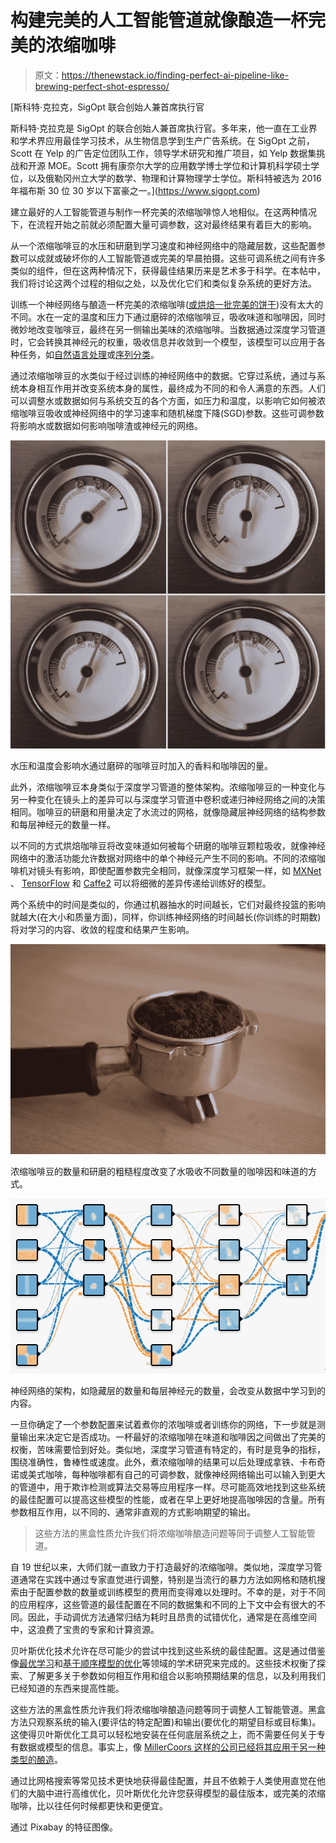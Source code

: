# 构建完美的人工智能管道就像酿造一杯完美的浓缩咖啡

> 原文：<https://thenewstack.io/finding-perfect-ai-pipeline-like-brewing-perfect-shot-espresso/>

[](https://www.sigopt.com)

 [斯科特·克拉克，SigOpt 联合创始人兼首席执行官

斯科特·克拉克是 SigOpt 的联合创始人兼首席执行官。多年来，他一直在工业界和学术界应用最佳学习技术，从生物信息学到生产广告系统。在 SigOpt 之前，Scott 在 Yelp 的广告定位团队工作，领导学术研究和推广项目，如 Yelp 数据集挑战和开源 MOE。Scott 拥有康奈尔大学的应用数学博士学位和计算机科学硕士学位，以及俄勒冈州立大学的数学、物理和计算物理学士学位。斯科特被选为 2016 年福布斯 30 位 30 岁以下富豪之一。](https://www.sigopt.com) [](https://www.sigopt.com)

建立最好的人工智能管道与制作一杯完美的浓缩咖啡惊人地相似。在这两种情况下，在流程开始之前就必须配置大量可调参数，这对最终结果有着巨大的影响。

从一个浓缩咖啡豆的水压和研磨到学习速度和神经网络中的隐藏层数，这些配置参数可以成就或破坏你的人工智能管道或完美的早晨拍摄。这些可调系统之间有许多类似的组件，但在这两种情况下，获得最佳结果历来是艺术多于科学。在本帖中，我们将讨论这两个过程的相似之处，以及优化它们和类似复杂系统的更好方法。

训练一个神经网络与酿造一杯完美的浓缩咖啡([或烘焙一批完美的饼干](https://blog.sigopt.com/posts/dealing-with-troublesome-metrics))没有太大的不同。水在一定的温度和压力下通过磨碎的浓缩咖啡豆，吸收味道和咖啡因，同时微妙地改变咖啡豆，最终在另一侧输出美味的浓缩咖啡。当数据通过深度学习管道时，它会转换其神经元的权重，吸收信息并收敛到一个模型，该模型可以应用于各种任务，如[自然语言处理](https://aws.amazon.com/blogs/ai/fast-cnn-tuning-with-aws-gpu-instances-and-sigopt/)或[序列分类](https://devblogs.nvidia.com/parallelforall/sigopt-deep-learning-hyperparameter-optimization/)。

通过浓缩咖啡豆的水类似于经过训练的神经网络中的数据。它穿过系统，通过与系统本身相互作用并改变系统本身的属性，最终成为不同的和令人满意的东西。人们可以调整水或数据如何与系统交互的各个方面，如压力和温度，以影响它如何被浓缩咖啡豆吸收或神经网络中的学习速率和随机梯度下降(SGD)参数。这些可调参数将影响水或数据如何影响咖啡渣或神经元的网络。

![](img/c7fb8cd293792d84e8315294c009dd8c.png)

水压和温度会影响水通过磨碎的咖啡豆时加入的香料和咖啡因的量。

此外，浓缩咖啡豆本身类似于深度学习管道的整体架构。浓缩咖啡豆的一种变化与另一种变化在镜头上的差异可以与深度学习管道中卷积或递归神经网络之间的决策相同。咖啡豆的研磨和用量决定了水流过的网格，就像隐藏层神经网络的结构参数和每层神经元的数量一样。

以不同的方式烘焙咖啡豆将改变味道如何被每个研磨的咖啡豆颗粒吸收，就像神经网络中的激活功能允许数据对网络中的单个神经元产生不同的影响。不同的浓缩咖啡机对镜头有影响，即使配置参数完全相同，就像深度学习框架一样，如 [MXNet](https://mxnet.incubator.apache.org/) 、 [TensorFlow](https://github.com/tensorflow/tensorflow) 和 [Caffe2](https://caffe2.ai/) 可以将细微的差异传递给训练好的模型。

两个系统中的时间是类似的，你通过机器抽水的时间越长，它们对最终投篮的影响就越大(在大小和质量方面)，同样，你训练神经网络的时间越长(你训练的时期数)将对学习的内容、收敛的程度和结果产生影响。

![](img/ecbaecf4fb3b56e207907b3bddefdceb.png)

浓缩咖啡豆的数量和研磨的粗糙程度改变了水吸收不同数量的咖啡因和味道的方式。

![](img/805a1be367ba30d3676c3e177e68389a.png)

神经网络的架构，如隐藏层的数量和每层神经元的数量，会改变从数据中学习到的内容。

一旦你确定了一个参数配置来试着煮你的浓咖啡或者训练你的网络，下一步就是测量输出来决定它是否成功。一杯最好的浓缩咖啡在味道和咖啡因之间做出了完美的权衡，苦味需要恰到好处。类似地，深度学习管道有特定的，有时是竞争的指标，围绕准确性，鲁棒性或速度。此外，煮浓缩咖啡的结果可以后处理成拿铁、卡布奇诺或美式咖啡，每种咖啡都有自己的可调参数，就像神经网络输出可以输入到更大的管道中，用于欺诈检测或算法交易等应用程序一样。尽可能高效地找到这些系统的最佳配置可以提高这些模型的性能，或者在早上更好地提高咖啡因的含量。所有参数相互作用，以不同的、通常非直观的方式影响期望的输出。

> 这些方法的黑盒性质允许我们将浓缩咖啡酿造问题等同于调整人工智能管道。

自 19 世纪以来，大师们就一直致力于打造最好的浓缩咖啡。类似地，深度学习管道通常在实践中通过专家直觉进行调整，特别是当流行的暴力方法如网格和随机搜索由于配置参数的数量或训练模型的费用而变得难以处理时。不幸的是，对于不同的应用程序，这些管道的最佳配置在不同的数据集和不同的上下文中会有很大的不同。因此，手动调优方法通常归结为耗时且昂贵的试错优化，通常是在高维空间中，这浪费了宝贵的专家和计算资源。

贝叶斯优化技术允许在尽可能少的尝试中找到这些系统的最佳配置。这是通过借鉴像[最优学习](https://optimallearning.princeton.edu/)和[基于顺序模型的优化](https://www.cs.ubc.ca/~hutter/papers/10-TR-SMAC.pdf)等领域的学术研究来完成的。这些技术权衡了探索、了解更多关于参数如何相互作用和组合以影响预期结果的信息，以及利用我们已经知道的东西来提高性能。

这些方法的黑盒性质允许我们将浓缩咖啡酿造问题等同于调整人工智能管道。黑盒方法只观察系统的输入(要评估的特定配置)和输出(要优化的期望目标或目标集)。这使得贝叶斯优化工具可以轻松地安装在任何底层系统之上，而不需要任何关于专有数据或模型的信息。事实上，像 [MillerCoors 这样的公司已经将其应用于另一种类型的酿造](https://www.businessinsider.com/sigopt-raises-series-a-round-from-andreessen-horowitz-2016-8)。

通过比网格搜索等常见技术更快地获得最佳配置，并且不依赖于人类使用直觉在他们的大脑中进行高维优化，贝叶斯优化允许您获得模型的最佳版本，或完美的浓缩咖啡，比以往任何时候都更快和更便宜。

通过 Pixabay 的特征图像。

<svg xmlns:xlink="http://www.w3.org/1999/xlink" viewBox="0 0 68 31" version="1.1"><title>Group</title> <desc>Created with Sketch.</desc></svg>
